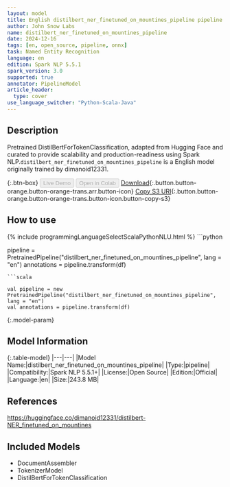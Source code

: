 ```yaml
---
layout: model
title: English distilbert_ner_finetuned_on_mountines_pipeline pipeline DistilBertForTokenClassification from dimanoid12331
author: John Snow Labs
name: distilbert_ner_finetuned_on_mountines_pipeline
date: 2024-12-16
tags: [en, open_source, pipeline, onnx]
task: Named Entity Recognition
language: en
edition: Spark NLP 5.5.1
spark_version: 3.0
supported: true
annotator: PipelineModel
article_header:
  type: cover
use_language_switcher: "Python-Scala-Java"
---
```


## Description

Pretrained DistilBertForTokenClassification, adapted from Hugging Face and curated to provide scalability and production-readiness using Spark NLP.`distilbert_ner_finetuned_on_mountines_pipeline` is a English model originally trained by dimanoid12331.

{:.btn-box}
<button class="button button-orange" disabled>Live Demo</button>
<button class="button button-orange" disabled>Open in Colab</button>
[Download](https://s3.amazonaws.com/auxdata.johnsnowlabs.com/public/models/distilbert_ner_finetuned_on_mountines_pipeline_en_5.5.1_3.0_1734311086562.zip){:.button.button-orange.button-orange-trans.arr.button-icon}
[Copy S3 URI](s3://auxdata.johnsnowlabs.com/public/models/distilbert_ner_finetuned_on_mountines_pipeline_en_5.5.1_3.0_1734311086562.zip){:.button.button-orange.button-orange-trans.button-icon.button-copy-s3}

## How to use



<div class="tabs-box" markdown="1">
{% include programmingLanguageSelectScalaPythonNLU.html %}
```python

pipeline = PretrainedPipeline("distilbert_ner_finetuned_on_mountines_pipeline", lang = "en")
annotations =  pipeline.transform(df)   

```
```scala

val pipeline = new PretrainedPipeline("distilbert_ner_finetuned_on_mountines_pipeline", lang = "en")
val annotations = pipeline.transform(df)

```
</div>

{:.model-param}
## Model Information

{:.table-model}
|---|---|
|Model Name:|distilbert_ner_finetuned_on_mountines_pipeline|
|Type:|pipeline|
|Compatibility:|Spark NLP 5.5.1+|
|License:|Open Source|
|Edition:|Official|
|Language:|en|
|Size:|243.8 MB|

## References

https://huggingface.co/dimanoid12331/distilbert-NER_finetuned_on_mountines

## Included Models

- DocumentAssembler
- TokenizerModel
- DistilBertForTokenClassification